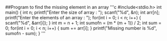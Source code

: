 ##Program to find the missing element in an array
'''c
#include<stdio.h>
int main()
{
    int n;
    printf("Enter the size of array : ");
    scanf("%d", &n);
    int arr[n];
    printf("Enter the elements of an array : ");
    for(int i = 0; i < n; i++)
    {
        scanf("%d", &arr[i]);
    }
    int m = n + 1;
    int sumofn = (m * (m + 1)) / 2;
    int sum = 0;
    for(int i = 0; i < n; i++)
    {
        sum += arr[i];
    }
    printf("Missing number is %d", sumofn - sum);
}
'''
